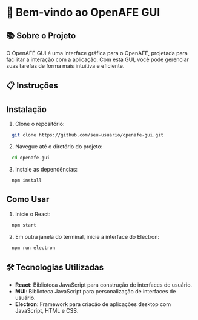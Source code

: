 # 🎉 Bem-vindo ao OpenAFE GUI

## 📚 Sobre o Projeto

O OpenAFE GUI é uma interface gráfica para o OpenAFE, projetada para facilitar a interação com a aplicação. Com esta GUI, você pode gerenciar suas tarefas de forma mais intuitiva e eficiente.



## 📋 Instruções


## Instalação

1. Clone o repositório:
```sh
  git clone https://github.com/seu-usuario/openafe-gui.git
```
2. Navegue até o diretório do projeto:
```sh
  cd openafe-gui
```
3. Instale as dependências:
```sh
  npm install
```


## Como Usar

1. Inicie o React:
```sh
  npm start
```
2. Em outra janela do terminal, inicie a interface do Electron:
```sh
  npm run electron
```

## 🛠️ Tecnologias Utilizadas

- **React**: Biblioteca JavaScript para construção de interfaces de usuário.
- **MUI**: Biblioteca JavaScript para personalização de interfaces de usuário.
- **Electron**: Framework para criação de aplicações desktop com JavaScript, HTML e CSS.